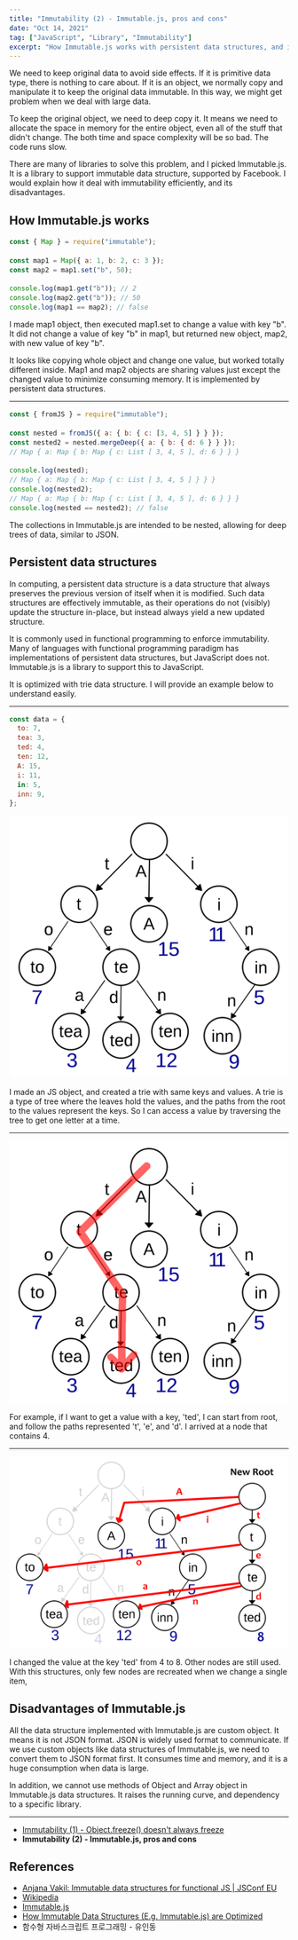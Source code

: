```yaml
---
title: "Immutability (2) - Immutable.js, pros and cons"
date: "Oct 14, 2021"
tag: ["JavaScript", "Library", "Immutability"]
excerpt: "How Immutable.js works with persistent data structures, and its pros and cons..."
---
```


We need to keep original data to avoid side effects. If it is primitive data type, there is nothing to care about. If it is an object, we normally copy and manipulate it to keep the original data immutable. In this way, we might get problem when we deal with large data.

To keep the original object, we need to deep copy it. It means we need to allocate the space in memory for the entire object, even all of the stuff that didn't change. The both time and space complexity will be so bad. The code runs slow.

There are many of libraries to solve this problem, and I picked Immutable.js. It is a library to support immutable data structure, supported by Facebook. I would explain how it deal with immutability efficiently, and its disadvantages.

## How Immutable.js works

```js
const { Map } = require("immutable");

const map1 = Map({ a: 1, b: 2, c: 3 });
const map2 = map1.set("b", 50);

console.log(map1.get("b")); // 2
console.log(map2.get("b")); // 50
console.log(map1 == map2); // false
```

I made map1 object, then executed map1.set to change a value with key "b". It did not change a value of key "b" in map1, but returned new object, map2, with new value of key "b".

It looks like copying whole object and change one value, but worked totally different inside. Map1 and map2 objects are sharing values just except the changed value to minimize consuming memory. It is implemented by persistent data structures.

---

```js
const { fromJS } = require("immutable");

const nested = fromJS({ a: { b: { c: [3, 4, 5] } } });
const nested2 = nested.mergeDeep({ a: { b: { d: 6 } } });
// Map { a: Map { b: Map { c: List [ 3, 4, 5 ], d: 6 } } }

console.log(nested);
// Map { a: Map { b: Map { c: List [ 3, 4, 5 ] } } }
console.log(nested2);
// Map { a: Map { b: Map { c: List [ 3, 4, 5 ], d: 6 } } }
console.log(nested == nested2); // false
```

The collections in Immutable.js are intended to be nested, allowing for deep trees of data, similar to JSON.

## Persistent data structures

In computing, a persistent data structure is a data structure that always preserves the previous version of itself when it is modified. Such data structures are effectively immutable, as their operations do not (visibly) update the structure in-place, but instead always yield a new updated structure.

It is commonly used in functional programming to enforce immutability. Many of languages with functional programming paradigm has implementations of persistent data structures, but JavaScript does not. Immutable.js is a library to support this to JavaScript.

It is optimized with trie data structure. I will provide an example below to understand easily.

---

```js
const data = {
  to: 7,
  tea: 3,
  ted: 4,
  ten: 12,
  A: 15,
  i: 11,
  in: 5,
  inn: 9,
};
```

![trie](/images/posts/trie_original.png)

I made an JS object, and created a trie with same keys and values. A trie is a type of tree where the leaves hold the values, and the paths from the root to the values represent the keys. So I can access a value by traversing the tree to get one letter at a time.

---

![trie](/images/posts/trie_path.png)

For example, if I want to get a value with a key, 'ted', I can start from root, and follow the paths represented 't', 'e', and 'd'. I arrived at a node that contains 4.

---

![trie](/images/posts/trie_changed.png)

I changed the value at the key 'ted' from 4 to 8. Other nodes are still used. With this structures, only few nodes are recreated when we change a single item,

## Disadvantages of Immutable.js

All the data structure implemented with Immutable.js are custom object. It means it is not JSON format. JSON is widely used format to communicate. If we use custom objects like data structures of Immutable.js, we need to convert them to JSON format first. It consumes time and memory, and it is a huge consumption when data is large.

In addition, we cannot use methods of Object and Array object in Immutable.js data structures. It raises the running curve, and dependency to a specific library.

---

- [Immutability (1) - Object.freeze() doesn't always freeze](https://waynechoi.dev/immutability_object_freeze_doesnt_always_freeze)
- **Immutability (2) - Immutable.js, pros and cons**

## References

- [Anjana Vakil: Immutable data structures for functional JS | JSConf EU](https://youtu.be/Wo0qiGPSV-s)
- [Wikipedia](https://en.wikipedia.org/wiki/Persistent_data_structure#Trees)
- [Immutable.js](https://immutable-js.com/)
- [How Immutable Data Structures (E.g. Immutable.js) are Optimized](https://hackernoon.com/how-immutable-data-structures-e-g-immutable-js-are-optimized-using-structural-sharing-e4424a866d56)
- 함수형 자바스크립트 프로그래밍 - 유인동
